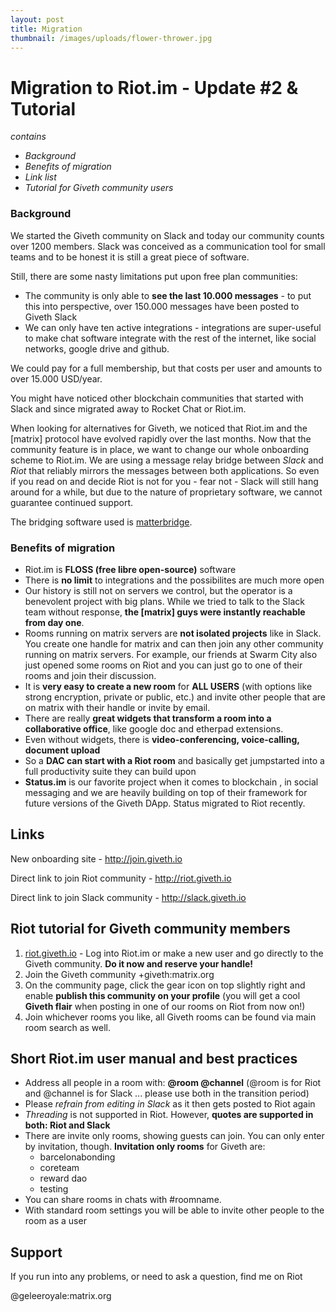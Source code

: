 ```yaml
---
layout: post
title: Migration
thumbnail: /images/uploads/flower-thrower.jpg
---
```

# Migration to Riot.im - Update #2 & Tutorial

*contains*
- *Background*
- *Benefits of migration*
- *Link list*
- *Tutorial for Giveth community users*

### Background
We started the Giveth community on Slack and today our community counts over 1200 members. Slack was conceived as a communication tool for small teams and to be honest it is still a great piece of software. 

Still, there are some nasty limitations put upon free plan communities:
- The community is only able to **see the last 10.000 messages** - to put this into perspective, over 150.000 messages have been posted to Giveth Slack
- We can only have ten active integrations - integrations are super-useful to make chat software integrate with the rest of the internet, like social networks, google drive and github.

We could pay for a full membership, but that costs per user and amounts to over 15.000 USD/year.

You might have noticed other blockchain communities that started with Slack and since migrated away to Rocket Chat or Riot.im.

When looking for alternatives for Giveth, we noticed that Riot.im and the [matrix] protocol have evolved rapidly over the last months. Now that the community feature is in place, we want to change our whole onboarding scheme to Riot.im. We are using a message relay bridge between *Slack* and *Riot* that reliably mirrors the messages between both applications. So even if you read on and decide Riot is not for you - fear not - Slack will still hang around for a while, but due to the nature of proprietary software, we cannot guarantee continued support. 

The bridging software used is [matterbridge](https://github.com/42wim/matterbridge).

### Benefits of migration
- Riot.im is **FLOSS (free libre open-source)** software
- There is **no limit** to integrations and the possibilites are much more open
- Our history is still not on servers we control, but the operator is a benevolent project with big plans. While we tried to talk to the Slack team without response, **the [matrix] guys were instantly reachable from day one**.
- Rooms running on matrix servers are **not isolated projects** like in Slack. You create one handle for matrix and can then join any other community running on matrix servers. 
For example, our friends at Swarm City also just opened some rooms on Riot and you can just go to one of their rooms and join their discussion.
- It is **very easy to create a new room** for **ALL USERS** (with options like strong encryption, private or public, etc.) and invite other people that are on matrix with their handle or invite by email.
- There are really **great widgets that transform a room into a collaborative office**, like google doc and etherpad extensions.
- Even without widgets, there is **video-conferencing, voice-calling, document upload**
- So a **DAC can start with a Riot room** and basically get jumpstarted into a full productivity suite they can build upon
- **Status.im** is our favorite project when it comes to blockchain , in social messaging and we are heavily building on top of their framework for future versions of the Giveth DApp. Status migrated to Riot recently.

## Links

New onboarding site - http://join.giveth.io

Direct link to join Riot community - http://riot.giveth.io

Direct link to join Slack community - http://slack.giveth.io

## Riot tutorial for Giveth community members

1. [riot.giveth.io](https://riot.im/app/#/group/%2Bgiveth:matrix.org) - Log into Riot.im or make a new user and go directly to the Giveth community. **Do it now and reserve your handle!**
2. Join the Giveth community +giveth:matrix.org
3. On the community page, click the gear icon on top slightly right and enable **publish this community on your profile** (you will get a cool **Giveth flair** when posting in one of our rooms on Riot from now on!)
3. Join whichever rooms you like, all Giveth rooms can be found via main room search as well.

## Short Riot.im user manual and best practices
- Address all people in a room with: **@room @channel** (@room is for Riot and @channel is for Slack ... please use both in the transition period)
- Please *refrain from editing in Slack* as it then gets posted to Riot again
- *Threading* is not supported in Riot. However, **quotes are supported in both: Riot and Slack**
- There are invite only rooms, showing guests can join. You can only enter by invitation, though. **Invitation only rooms** for Giveth are:
	- barcelonabonding
	- coreteam
	- reward dao
	- testing
- You can share rooms in chats with #roomname.
- With standard room settings you will be able to invite other people to the room as a user

## Support
If you run into any problems, or need to ask a question, find me on Riot

@geleeroyale:matrix.org
